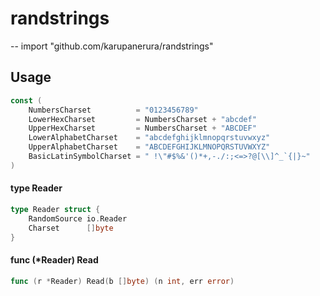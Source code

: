 # randstrings
--
    import "github.com/karupanerura/randstrings"


## Usage

```go
const (
	NumbersCharset          = "0123456789"
	LowerHexCharset         = NumbersCharset + "abcdef"
	UpperHexCharset         = NumbersCharset + "ABCDEF"
	LowerAlphabetCharset    = "abcdefghijklmnopqrstuvwxyz"
	UpperAlphabetCharset    = "ABCDEFGHIJKLMNOPQRSTUVWXYZ"
	BasicLatinSymbolCharset = " !\"#$%&'()*+,-./:;<=>?@[\\]^_`{|}~"
)
```

#### type Reader

```go
type Reader struct {
	RandomSource io.Reader
	Charset      []byte
}
```


#### func (*Reader) Read

```go
func (r *Reader) Read(b []byte) (n int, err error)
```
